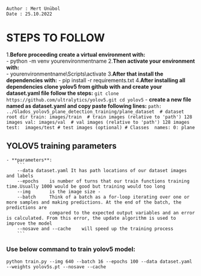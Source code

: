 ```
Author : Mert Ünübol
Date : 25.10.2022
```
STEPS TO FOLLOW
===============
 1.**Before proceeding create a virtual environment with:**  
    - python -m venv yourenvironmentname
 2.**Then activate your environment with:**  
    - yourenvironmentname\Scripts\activate 
 3.**After that install the dependencies with:** 
    - pip install -r requirements.txt
 4.**After installing all dependencies clone yolov5 from github with and create your dataset.yaml file follow the steps:**
    ```
    git clone https://github.com/ultralytics/yolov5.git
    cd yolov5
    ```
    - **create a new file named as dataset.yaml and copy paste following lines:**
        ```
        path: ../Glados_yolov5_plane_detection_training/plane_dataset  # dataset root dir
        train: images/train  # train images (relative to 'path') 128 images
        val: images/val  # val images (relative to 'path') 128 images
        test:  images/test # test images (optional)
        # Classes 
        names:
        0: plane
        ```
  

## **YOLOV5 training parameters**
    - **parameters**:
        ```
        --data dataset.yaml It has path locations of our dataset images and labels 
        --epochs    is number of turns that our train functions training time.Usually 1000 would be good but training would too long
        --img       is the image size -
        --batch     Think of a batch as a for-loop iterating over one or more samples and making predictions. At the end of the batch, the predictions are  
                    compared to the expected output variables and an error is calculated. From this error, the update algorithm is used to improve the model
        --nosave and --cache    will speed up the training process
        ```
### **Use below command to train yolov5 model**:
    python train.py --img 640 --batch 16 --epochs 100 --data dataset.yaml --weights yolov5s.pt --nosave --cache 